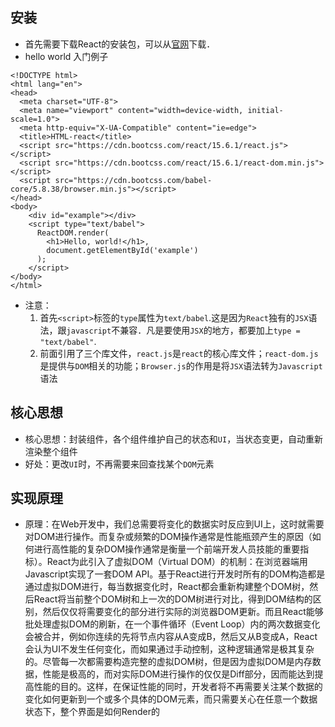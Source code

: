 ## 安装
* 首先需要下载React的安装包，可以从[官网](https://facebook.github.io/react/downloads.html)下载．
* hello world 入门例子
```
<!DOCTYPE html>
<html lang="en">
<head>
  <meta charset="UTF-8">
  <meta name="viewport" content="width=device-width, initial-scale=1.0">
  <meta http-equiv="X-UA-Compatible" content="ie=edge">
  <title>HTML-react</title>
  <script src="https://cdn.bootcss.com/react/15.6.1/react.js"></script>
  <script src="https://cdn.bootcss.com/react/15.6.1/react-dom.min.js"></script>
  <script src="https://cdn.bootcss.com/babel-core/5.8.38/browser.min.js"></script>
</head>
<body>
    <div id="example"></div>
    <script type="text/babel">
      ReactDOM.render(
        <h1>Hello, world!</h1>,
        document.getElementById('example')
      );
    </script>
</body>
</html>
```
* 注意：
    1. 首先`<script>`标签的`type`属性为`text/babel`.这是因为`React`独有的`JSX`语法，跟`javascript`不兼容．凡是要使用`JSX`的地方，都要加上`type = "text/babel"`.
    2. 前面引用了三个库文件，`react.js`是`react`的核心库文件；`react-dom.js`是提供与`DOM`相关的功能；`Browser.js`的作用是将`JSX`语法转为`Javascript`语法
## 核心思想
* 核心思想：封装组件，各个组件维护自己的状态和`UI`，当状态变更，自动重新渲染整个组件
* 好处：更改`UI`时，不再需要来回查找某个`DOM`元素
## 实现原理
* 原理：在Web开发中，我们总需要将变化的数据实时反应到UI上，这时就需要对DOM进行操作。而复杂或频繁的DOM操作通常是性能瓶颈产生的原因（如何进行高性能的复杂DOM操作通常是衡量一个前端开发人员技能的重要指标）。React为此引入了虚拟DOM（Virtual DOM）的机制：在浏览器端用Javascript实现了一套DOM API。基于React进行开发时所有的DOM构造都是通过虚拟DOM进行，每当数据变化时，React都会重新构建整个DOM树，然后React将当前整个DOM树和上一次的DOM树进行对比，得到DOM结构的区别，然后仅仅将需要变化的部分进行实际的浏览器DOM更新。而且React能够批处理虚拟DOM的刷新，在一个事件循环（Event Loop）内的两次数据变化会被合并，例如你连续的先将节点内容从A变成B，然后又从B变成A，React会认为UI不发生任何变化，而如果通过手动控制，这种逻辑通常是极其复杂的。尽管每一次都需要构造完整的虚拟DOM树，但是因为虚拟DOM是内存数据，性能是极高的，而对实际DOM进行操作的仅仅是Diff部分，因而能达到提高性能的目的。这样，在保证性能的同时，开发者将不再需要关注某个数据的变化如何更新到一个或多个具体的DOM元素，而只需要关心在任意一个数据状态下，整个界面是如何Render的
